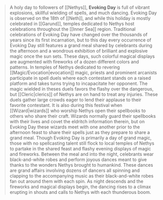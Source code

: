 > A holy day to followers of [[Nethys]], **Evoking Day** is full of vibrant explosions, skillful wielding of spells, and much dancing. Evoking Day is observed on the 18th of [[Neth]], and while this holiday is mostly celebrated in [[Garund]], temples dedicated to Nethys host celebrations throughout the [[Inner Sea]] region. Traditional celebrations of Evoking Day have changed over the thousands of years since its first incarnation, but to this day every occurrence of Evoking Day still features a grand meal shared by celebrants during the afternoon and a wondrous exhibition of brilliant and explosive magic once the sun sets. These days, such colorful magical displays are augmented with fireworks of a dozen different colors and patterns.
> In temples of Nethys dedicated to revering [[Magic/Evocation|evocation]] magic, priests and prominent arcanists participate in spell duels where each contestant stands on a raised platform and takes turns trying to incapacitate her opponent. The magic wielded in theses duels favors the flashy over the dangerous, but [[Cleric|clerics]] of Nethys are on hand to treat any injuries. These duels gather large crowds eager to lend their applause to their favorite contestant.
> It is also during this festival when [[Wizard|wizards]] who worship Nethys open their spellbooks to others who share their craft. Wizards normally guard their spellbooks with their lives and covet the eldritch information therein, but on Evoking Day these wizards meet with one another prior to the afternoon feast to share their spells just as they prepare to share a grand meal.
> Though Evoking Day is primarily a day of grand magic, those with no spellcasting talent still flock to local temples of Nethys to partake in the shared feast and flashy evening displays of magic and fireworks. Between the meal and into the night, celebrants wear black-and-white robes and perform joyous dances meant to give thanks to the wonders Nethys brought to humankind. These dances are grand affairs involving dozens of dancers all spinning and clapping to the accompanying music as their black-and-white robes fan out around them with each spin. As night descends and the fireworks and magical displays begin, the dancing rises to a climax erupting in shouts and calls to Nethys with each thunderous boom.







